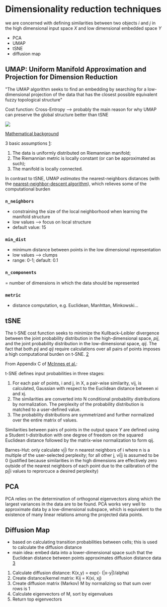 # Dimensionality reduction techniques

we are concerned with defining similarities between two objects *i* and *j*  in the high dimensional input space *X* and low dimensional embedded space *Y* 

* PCA
* UMAP
* tSNE
* diffusion map

## UMAP: Uniform Manifold Approximation and Projection for Dimension Reduction

"The UMAP algorithm seeks to find an embedding by searching for a low-dimensional projection of the data that has the closest possible equivalent fuzzy topological structure"

Cost function: Cross-Entropy --> probably the main reason for why UMAP can preserve the global structure better than tSNE

![](https://pubs.acs.org/na101/home/literatum/publisher/achs/journals/content/ancham/2019/ancham.2019.91.issue-9/acs.analchem.8b05827/20190501/images/medium/ac-2018-05827j_0009.gif)

[Mathematical background](https://arxiv.org/abs/1802.03426)

3 basic assumptions [1](https://umap-learn.readthedocs.io/en/latest/):


1. The data is uniformly distributed on Riemannian manifold;
2. The Riemannian metric is locally constant (or can be approximated as such);
3. The manifold is locally connected.

In contrast to tSNE, UMAP *estimates* the nearest-neighbors distances (with the [nearest-neighbor-descent algorithm](https://dl.acm.org/citation.cfm?id=1963487)), which relieves some of the computational burden

### `n_neighbors`

- constraining the size of the local neighborhood when learning the manifold structure
- low values --> focus on local structure
- default value: 15

### `min_dist`

- minimum distance between points in the low dimensional representation
- low values --> clumps
- range: 0-1; default: 0.1

### `n_components`

= number of dimensions in which the data should be represented

### `metric`

- distance computation, e.g. Euclidean, Manhttan, Minkowski...

## tSNE

The t-SNE cost function seeks to minimize the Kullback–Leibler divergence between the joint probability distribution in the high-dimensional space, *pij*, and the joint probability distribution in the low-dimensional space, *qij*. The fact that both *pij* and *qij* require calculations over all pairs of points imposes a high computational burden on t-SNE. [2](https://pubs.acs.org/doi/10.1021/acs.analchem.8b05827)

From Appendix C of [McInnes et al.](https://arxiv.org/abs/1802.03426):

t-SNE defines input probabilities in three stages:

1. For each pair of points, i and j, in X, a pair-wise similarity, vij, is calculated, Gaussian with respect to the Euclidean distance between xi and xj.
2. The similarities are converted into N conditional probability distributions by normalization. The perplexity of the probability distribution is matched to a user-defined value.
3. The probability distributions are symmetrized and further normalized over the entire matrix of values.

Similarities between pairs of points in the output space *Y* are defined using a Student t-distribution with one degree of freedom on the squared Euclidean distance followed by the matrix-wise normalization to form qij.

Barnes-Hut: only calculate vj|i for n nearest neighbors of i where n is a multiple of the user-selected perplexity; for all other j, vi|j is assumed to be 0 (justified because similarities in the high dimensions are effectively zero outside of the nearest neighbors of each point due to the calibration of the pj|i values to reprorcuce a desired perplexity)

## PCA

PCA relies on the determination of orthogonal eigenvectors along which the largest variances in the data are to be found. PCA works very well to approximate data by a low-dimensional subspace, which is equivalent to the existence of many linear relations among the projected data points.

## Diffusion Map

- based on calculating transition probabilities between cells; this is used to calculate the diffusion distance
- main idea: embed data into a lower-dimensional space such that the Euclidean distance between points approximates diffusion distance data [3](www.dam.brown.edu/people/mmcguirl/diffusionmapTDA.pdf)

1. Calculate diffusion distance: K(x,y) = exp(- (|x-y|)/alpha)
2. Create distance/kernel matrix: Kij = K(xi, xj)
3. Create diffusion matrix (Markov) M by normalizing so that sum over rows is 1
4. Calculate eigenvectors of M, sort by eigenvalues
5. Return top eigenvectors